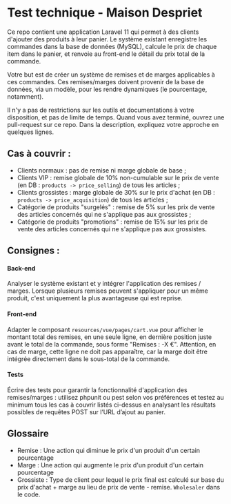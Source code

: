 # Test technique - Maison Despriet

Ce repo contient une application Laravel 11 qui permet à des clients d'ajouter des produits à leur panier. Le système existant enregistre les commandes dans la base de données (MySQL), calcule le prix de chaque item dans le panier, et renvoie au front-end le détail du prix total de la commande.

Votre but est de créer un système de remises et de marges applicables à ces commandes. Ces remises/marges doivent provenir de la base de données, via un modèle, pour les rendre dynamiques (le pourcentage, notamment).

Il n'y a pas de restrictions sur les outils et documentations à votre disposition, et pas de limite de temps. Quand vous avez terminé, ouvrez une pull-request sur ce repo. Dans la description, expliquez votre approche en quelques lignes.

## Cas à couvrir :

- Clients normaux : pas de remise ni marge globale de base ;
- Clients VIP : remise globale de 10% non-cumulable sur le prix de vente (en DB : `products -> price_selling`) de tous les articles ;
- Clients grossistes : marge globale de 30% sur le prix d'achat (en DB : `products -> price_acquisition`) de tous les articles ;
- Catégorie de produits "surgelés" : remise de 5% sur les prix de vente des articles concernés qui ne s'applique pas aux grossistes ;
- Catégorie de produits "promotions" : remise de 15% sur les prix de vente des articles concernés qui ne s'applique pas aux grossistes.

## Consignes :

#### Back-end

Analyser le système existant et y intégrer l'application des remises / marges. 
Lorsque plusieurs remises peuvent s'appliquer pour un même produit, c'est uniquement la plus avantageuse qui est reprise.

#### Front-end

Adapter le composant `resources/vue/pages/cart.vue` pour afficher le montant total des remises, en une seule ligne, en dernière position juste avant le total de la commande, sous forme "Remises : -X €". Attention, en cas de marge, cette ligne ne doit pas apparaître, car la marge doit être intégrée directement dans le sous-total de la commande.

#### Tests
Écrire des tests pour garantir la fonctionnalité d'application des remises/marges : utilisez phpunit ou pest selon vos préférences et testez au minimum tous les cas à couvrir listés ci-dessus en analysant les résultats possibles de requêtes POST sur l’URL d’ajout au panier.

## Glossaire 

- Remise : Une action qui diminue le prix d'un produit d'un certain pourcentage
- Marge : Une action qui augmente le prix d'un produit d'un certain pourcentage
- Grossiste : Type de client pour lequel le prix final est calculé sur base du prix d'achat + marge au lieu de prix de vente - remise. `Wholesaler` dans le code.
